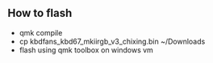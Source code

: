 ## How to flash

- qmk compile
- cp kbdfans_kbd67_mkiirgb_v3_chixing.bin ~/Downloads
- flash using qmk toolbox on windows vm
